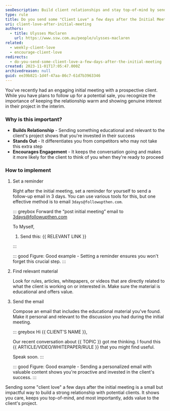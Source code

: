 ```yaml
---
seoDescription: Build client relationships and stay top-of-mind by sending educational and relevant content after an initial meeting.
type: rule
title: Do you send some "Client Love" a few days after the Initial Meeting?
uri: client-love-after-initial-meeting
authors:
  - title: Ulysses Maclaren
    url: https://www.ssw.com.au/people/ulysses-maclaren
related:
  - weekly-client-love
  - encourage-client-love
redirects:
  - do-you-send-some-client-love-a-few-days-after-the-initial-meeting
created: 2023-11-01T17:05:47.000Z
archivedreason: null
guid: ee39b821-1d4f-47aa-86c7-61d7b3963346
---
```


You've recently had an engaging initial meeting with a prospective client. While you have plans to follow up for a potential sale, you recognize the importance of keeping the relationship warm and showing genuine interest in their project in the interim.

<!--endintro-->

### Why is this important?

* **Builds Relationship** - Sending something educational and relevant to the client's project shows that you're invested in their success
* **Stands Out** - It differentiates you from competitors who may not take this extra step
* **Encourages Engagement** - It keeps the conversation going and makes it more likely for the client to think of you when they're ready to proceed

### How to implement

1. Set a reminder

   Right after the initial meeting, set a reminder for yourself to send a follow-up email in 3 days. You can use various tools for this, but one effective method is to email `3days@followupthen.com`.

   ::: greybox
   Forward the “post initial meeting” email to <3days@followupthen.com>

   To Myself,

   1. Send this: {{ RELEVANT LINK }}

   :::

   ::: good
   Figure: Good example - Setting a reminder ensures you won't forget this crucial step.
   :::

3. Find relevant material

   Look for rules, articles, whitepapers, or videos that are directly related to what the client is working on or interested in. Make sure the material is educational and offers value.

4. Send the email

   Compose an email that includes the educational material you've found. Make it personal and relevant to the discussion you had during the initial meeting.

   ::: greybox
   Hi {{ CLIENT'S NAME }},

   Our recent conversation about {{ TOPIC }} got me thinking. I found this {{ ARTICLE/VIDEO/WHITEPAPER/RULE }} that you might find useful.

   Speak soon.
   :::

   ::: good
   Figure: Good example - Sending a personalized email with valuable content shows you're proactive and invested in the client's success.
   :::

Sending some "client love" a few days after the initial meeting is a small but impactful way to build a strong relationship with potential clients. It shows you care, keeps you top-of-mind, and most importantly, adds value to the client's project.

